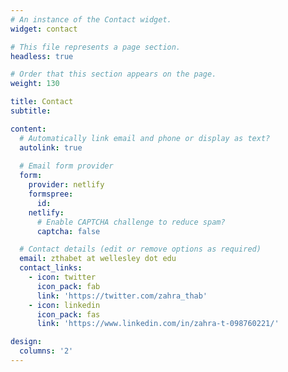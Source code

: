 ```yaml
---
# An instance of the Contact widget.
widget: contact

# This file represents a page section.
headless: true

# Order that this section appears on the page.
weight: 130

title: Contact
subtitle:

content:
  # Automatically link email and phone or display as text?
  autolink: true
  
  # Email form provider
  form:
    provider: netlify
    formspree:
      id:
    netlify:
      # Enable CAPTCHA challenge to reduce spam?
      captcha: false

  # Contact details (edit or remove options as required)
  email: zthabet at wellesley dot edu
  contact_links:
    - icon: twitter
      icon_pack: fab
      link: 'https://twitter.com/zahra_thab'
    - icon: linkedin
      icon_pack: fas
      link: 'https://www.linkedin.com/in/zahra-t-098760221/'

design:
  columns: '2'
---
```

